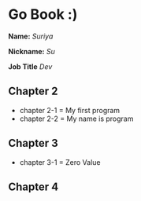 # Go Book :)

**Name:** *Suriya*

**Nickname:** *Su*

**Job Title** *Dev*

## Chapter 2

* chapter 2-1 = My first program
* chapter 2-2 = My name is program

## Chapter 3

* chapter 3-1 = Zero Value

## Chapter 4
